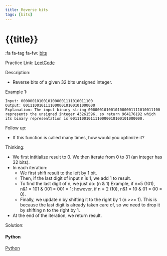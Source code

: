 ```yaml
---
title: Reverse bits
tags: [bits]
---
```


# {{title}}

:fa fa-tag fa-fw: [bits]({{tagspath}}/bits)

Practice Link: [LeetCode](https://leetcode.com/problems/reverse-bits/)

Description:

- Reverse bits of a given 32 bits unsigned integer.

Example 1:

```text
Input: 00000010100101000001111010011100
Output: 00111001011110000010100101000000
Explanation: The input binary string 00000010100101000001111010011100 represents the unsigned integer 43261596, so return 964176192 which its binary representation is 00111001011110000010100101000000.
```

Follow up:

- If this function is called many times, how would you optimize it?

Thinking:

- We first intitialize result to 0. We then iterate from 0 to 31 (an integer has 32 bits).
- In each iteration:
  - We first shift result to the left by 1 bit.
  - Then, if the last digit of input n is 1, we add 1 to result.
  - To find the last digit of n, we just do: (n & 1)
    Example, if n=5 (101), n&1 = 101 & 001 = 001 = 1;
    however, if n = 2 (10), n&1 = 10 & 01 = 00 = 0).
  - Finally, we update n by shifting it to the right by 1 (n >>= 1). This is because the last digit is already taken care of, so we need to drop it by shifting n to the right by 1.
- At the end of the iteration, we return result.

Solution:

<!-- tabs:start -->
#### **Python**

[Python](../../pycode/binary/reverse-bits.py ':include :type=code')
<!-- tabs:end -->
